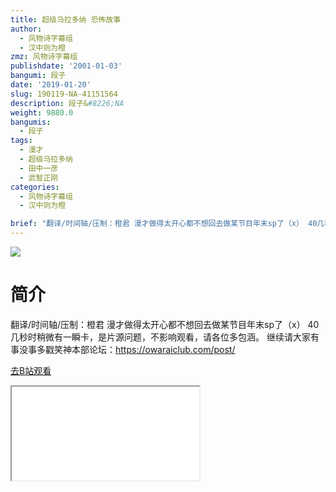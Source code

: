 ```yaml
---
title: 超级马拉多纳 恐怖故事
author:
  - 风物诗字幕组
  - 汉中则为橙
zmz: 风物诗字幕组
publishdate: '2001-01-03'
bangumi: 段子
date: '2019-01-20'
slug: 190119-NA-41151564
description: 段子&#8226;NA
weight: 9880.0
bangumis:
  - 段子
tags:
  - 漫才
  - 超级马拉多纳
  - 田中一彦
  - 武智正刚
categories:
  - 风物诗字幕组
  - 汉中则为橙

brief: "翻译/时间轴/压制：橙君 漫才做得太开心都不想回去做某节目年末sp了（x） 40几秒时稍微有一瞬卡，是片源问题，不影响观看，请各位多包涵。 继续请大家有事没事多戳笑神本部论坛：https://owaraiclub.com/post/"
---
```

![](https://i.imgur.com/gReA4xr.jpg)
# 简介  
翻译/时间轴/压制：橙君
漫才做得太开心都不想回去做某节目年末sp了（x）
40几秒时稍微有一瞬卡，是片源问题，不影响观看，请各位多包涵。
继续请大家有事没事多戳笑神本部论坛：https://owaraiclub.com/post/  

[去B站观看](https://www.bilibili.com/video/av41151564/)
<div class ="resp-container"><iframe class="testiframe" src="//player.bilibili.com/player.html?aid=41151564"", scrolling="no", allowfullscreen="true" > </iframe></div> 
